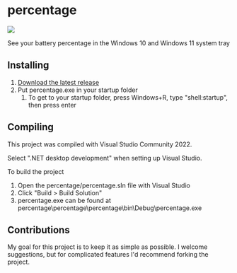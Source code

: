 # percentage

![](https://raw.githubusercontent.com/kas/percentage/master/percentage.png)

See your battery percentage in the Windows 10 and Windows 11 system tray

## Installing

1. [Download the latest release](https://github.com/kas/percentage/releases)
1. Put percentage.exe in your startup folder
   1. To get to your startup folder, press Windows+R, type "shell:startup", then press enter

## Compiling

This project was compiled with Visual Studio Community 2022.

Select ".NET desktop development" when setting up Visual Studio.

To build the project
1. Open the percentage/percentage.sln file with Visual Studio
1. Click "Build > Build Solution"
1. percentage.exe can be found at percentage\percentage\percentage\bin\Debug\percentage.exe

## Contributions

My goal for this project is to keep it as simple as possible. I welcome suggestions, but for complicated features I'd recommend forking the project.
